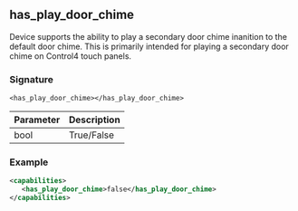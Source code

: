 ## has\_play\_door\_chime

Device supports the ability to play a secondary door chime inanition to the default door chime. This is primarily intended for playing a secondary door chime on Control4 touch panels.


### Signature

`<has_play_door_chime></has_play_door_chime> `


| Parameter | Description |
| --------- | ----------- |
| bool      | True/False  |


### Example

```xml
<capabilities>
   <has_play_door_chime>false</has_play_door_chime>
</capabilities>
```
